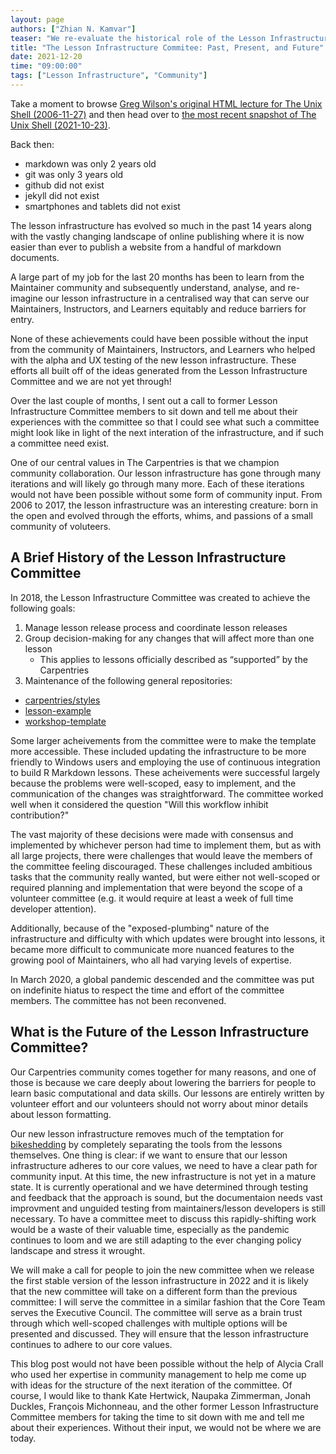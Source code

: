 ```yaml
---
layout: page
authors: ["Zhian N. Kamvar"]
teaser: "We re-evaluate the historical role of the Lesson Infrastructure Community to understand how we can maintain community advocacy in our infrastructure"
title: "The Lesson Infrastructure Commitee: Past, Present, and Future"
date: 2021-12-20
time: "09:00:00"
tags: ["Lesson Infrastructure", "Community"]
---
```


Take a moment to browse [Greg Wilson's original HTML lecture for The Unix Shell (2006-11-27)](https://web.archive.org/web/20070225214536/http://www.swc.scipy.org/lec/shell01.html) and then head over to [the most recent snapshot of The Unix Shell (2021-10-23)](https://web.archive.org/web/20210710233318/https://swcarpentry.github.io/shell-novice/02-filedir/index.html). 

Back then:

 - markdown was only 2 years old 
 - git was only 3 years old
 - github did not exist
 - jekyll did not exist
 - smartphones and tablets did not exist

The lesson infrastructure has evolved so much in the past 14 years along with the vastly changing landscape of online publishing where it is now easier than ever to publish a website from a handful of markdown documents.

A large part of my job for the last 20 months has been to learn from the Maintainer community and subsequently understand, analyse, and re-imagine our lesson infrastructure in a centralised way that can serve our Maintainers, Instructors, and Learners equitably and reduce barriers for entry.

None of these achievements could have been possible without the input from the community of Maintainers, Instructors, and Learners who helped with the alpha and UX testing of the new lesson infrastructure. These efforts all built off of the ideas generated from the Lesson Infrastructure Committee and we are not yet through! 

Over the last couple of months, I sent out a call to former Lesson Infrastructure Committee members to sit down and tell me about their experiences with the committee so that I could see what such a committee might look like in light of the next interation of the infrastructure, and if such a committee need exist.

One of our central values in The Carpentries is that we champion community collaboration. Our lesson infrastructure has gone through many iterations and will likely go through many more. Each of these iterations would not have been possible without some form of community input. From 2006 to 2017, the lesson infrastructure was an interesting creature: born in the open and evolved through the efforts, whims, and passions of a small community of voluteers.

## A Brief History of the Lesson Infrastructure Committee

In 2018, the Lesson Infrastructure Committee was created to achieve the following goals: 

1. Manage lesson release process and coordinate lesson releases
2. Group decision-making for any changes that will affect more than one lesson
    - This applies to lessons officially described as “supported” by the Carpentries
3. Maintenance of the following general repositories:
 - [carpentries/styles](https://github.com/carpentries/styles)
 - [lesson-example](https://github.com/carpentries/lesson-example)
 - [workshop-template](https://github.com/carpentries/workshop-template)

Some larger acheivements from the committee were to make the template more accessible. These included updating the infrastructure to be more friendly to Windows users and employing the use of continuous integration to build R Markdown lessons. These acheivements were successful largely because the problems were well-scoped, easy to implement, and the communication of the changes was straightforward. The committee worked well when it considered the question "Will this workflow inhibit contribution?" 

The vast majority of these decisions were made with consensus and implemented by whichever person had time to implement them, but as with all large projects, there were challenges that would leave the members of the committee feeling discouraged. These challenges included ambitious tasks that the community really wanted, but were either not well-scoped or required planning and implementation that were beyond the scope of a volunteer committee (e.g. it would require at least a week of full time developer attention).

Additionally, because of the "exposed-plumbing" nature of the infrastructure and difficulty with which updates were brought into lessons, it became more difficult to communicate more nuanced features to the growing pool of Maintainers, who all had varying levels of expertise. 

In March 2020, a global pandemic descended and the committee was put on indefinite hiatus to respect the time and effort of the committee members. The committee has not been reconvened. 

## What is the Future of the Lesson Infrastructure Committee?

Our Carpentries community comes together for many reasons, and one of those is because we care deeply about lowering the barriers for people to learn basic computational and data skills. Our lessons are entirely written by volunteer effort and our volunteers should not worry about minor details about lesson formatting. 

Our new lesson infrastructure removes much of the temptation for [bikeshedding](https://www.ncbi.nlm.nih.gov/pmc/articles/PMC3976103/?report=classic#s7) by completely separating the tools from the lessons themselves. One thing is clear: if we want to ensure that our lesson infrastructure adheres to our core values, we need to have a clear path for community input. At this time, the new infrastructure is not yet in a mature state. It is currently operational and we have determined through testing and feedback that the approach is sound, but the documentaion needs vast improvment and unguided testing from maintainers/lesson developers is still necessary. To have a committee meet to discuss this rapidly-shifting work would be a waste of their valuable time, especially as the pandemic continues to loom and we are still adapting to the ever changing policy landscape and stress it wrought. 

We will make a call for people to join the new committee when we release the first stable version of the lesson infrastructure in 2022 and it is likely that the new committee will take on a different form than the previous committee: I will serve the committee in a similar fashion that the Core Team serves the Executive Council. The committee will serve as a brain trust through which well-scoped challenges with multiple options will be presented and discussed. They will ensure that the lesson infrastructure continues to adhere to our core values.

This blog post would not have been possible without the help of Alycia Crall who used her expertise in community management to help me come up with ideas for the structure of the next iteration of the committee. Of course, I would like to thank Kate Hertwick, Naupaka Zimmerman, Jonah Duckles, François Michonneau, and the other former Lesson Infrastructure Committee members for taking the time to sit down with me and tell me about their experiences. Without their input, we would not be where we are today.

